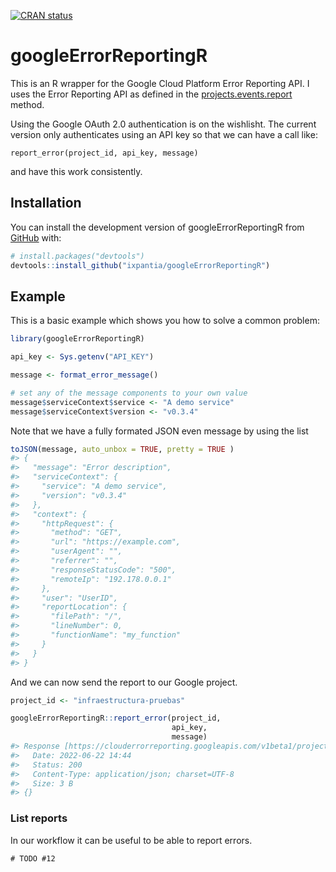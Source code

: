
<!-- README.md is generated from README.Rmd. Please edit that file -->
<!-- badges: start -->

[![CRAN
status](https://www.r-pkg.org/badges/version/ixplorer)](https://cran.r-project.org/package=googleErrorReportingR)
<!-- badges: end -->

# googleErrorReportingR

This is an R wrapper for the Google Cloud Platform Error Reporting API.
I uses the Error Reporting API as defined in the
[projects.events.report](https://cloud.google.com/error-reporting/reference/rest/v1beta1/projects.events/report)
method.

Using the Google OAuth 2.0 authentication is on the wishlisht. The
current version only authenticates using an API key so that we can have
a call like:

    report_error(project_id, api_key, message)

and have this work consistently.

## Installation

You can install the development version of googleErrorReportingR from
[GitHub](https://github.com/) with:

``` r
# install.packages("devtools")
devtools::install_github("ixpantia/googleErrorReportingR")
```

## Example

This is a basic example which shows you how to solve a common problem:

``` r
library(googleErrorReportingR)

api_key <- Sys.getenv("API_KEY")

message <- format_error_message()

# set any of the message components to your own value
message$serviceContext$service <- "A demo service"
message$serviceContext$version <- "v0.3.4"
```

Note that we have a fully formated JSON even message by using the list

``` r
toJSON(message, auto_unbox = TRUE, pretty = TRUE )
#> {
#>   "message": "Error description",
#>   "serviceContext": {
#>     "service": "A demo service",
#>     "version": "v0.3.4"
#>   },
#>   "context": {
#>     "httpRequest": {
#>       "method": "GET",
#>       "url": "https://example.com",
#>       "userAgent": "",
#>       "referrer": "",
#>       "responseStatusCode": "500",
#>       "remoteIp": "192.178.0.0.1"
#>     },
#>     "user": "UserID",
#>     "reportLocation": {
#>       "filePath": "/",
#>       "lineNumber": 0,
#>       "functionName": "my_function"
#>     }
#>   }
#> }
```

And we can now send the report to our Google project.

``` r
project_id <- "infraestructura-pruebas"

googleErrorReportingR::report_error(project_id,
                                    api_key,
                                    message)
#> Response [https://clouderrorreporting.googleapis.com/v1beta1/projects/infraestructura-pruebas/events:report?key=AIzaSyBCaoUQLO64yHmHt7CagO39V0IFGA86hMI]
#>   Date: 2022-06-22 14:44
#>   Status: 200
#>   Content-Type: application/json; charset=UTF-8
#>   Size: 3 B
#> {}
```

### List reports

In our workflow it can be useful to be able to report errors.

    # TODO #12
